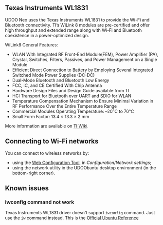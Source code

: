 ## Texas Instruments WL1831
UDOO Neo uses the Texas Instruments WL1831 to provide the Wi-Fi and Bluetooth connectivity. TI’s WiLink 8 modules are pre-certified and offer high throughput and extended range along with Wi-Fi and Bluetooth coexistence in a power-optimized design.

WiLink8 General Features:

* WLAN With Integrated RF Front-End Module(FEM), Power Amplifier (PA), Crystal, Switches, Filters, Passives, and Power Management on a Single Module
* Efficient Direct Connection to Battery by Employing Several Integrated Switched Mode Power Supplies (DC-DC)
* Dual-Mode Bluetooth and Bluetooth Low Energy
* FCC, IC, and CE Certified With Chip Antenna
* Hardware Design Files and Design Guide available from TI 
* HCI Transport for Bluetooth over UART and SDIO for WLAN
* Temperature Compensation Mechanism to Ensure Minimal Variation in RF Performance Over the Entire Temperature Range
* Commercial Modules Operating Temperature: –20°C to 70°C
* Small Form Factor: 13.4 × 13.3 × 2 mm

More information are available on [TI Wiki](http://processors.wiki.ti.com/index.php/WL18xx).

## Connecting to Wi-Fi networks

You can connect to wireless networks by:
 * using the [Web Configuration Tool](../Basic_Setup/Web_Control_Panel.html), in *Configuration*/*Network settings*;
 * using the network utility in the UDOObuntu desktop environment (in the bottom-right corner).

## Known issues

### iwconfig command not work
Texas Instruments WL1831 driver doesn't support `iwconfig` command.  Just use the `iw` command instead.
This is the [Official Ubuntu Reference](http://manpages.ubuntu.com/manpages/vivid/man8/iw.8.html)

